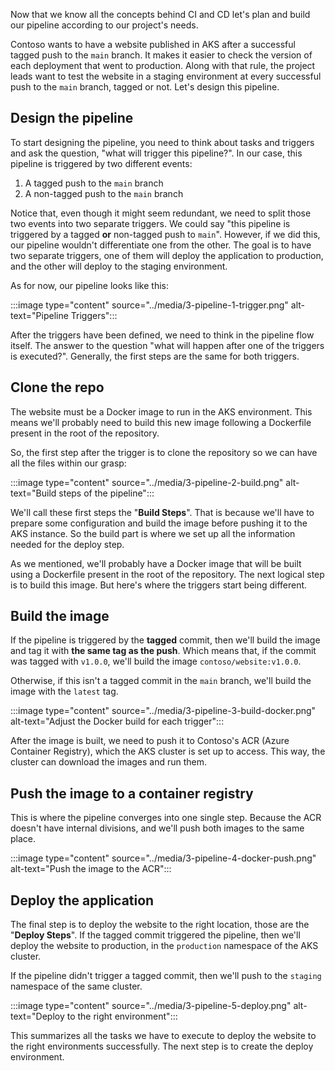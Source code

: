 Now that we know all the concepts behind CI and CD let's plan and build our pipeline according to our project's needs.

Contoso wants to have a website published in AKS after a successful tagged push to the `main` branch. It makes it easier to check the version of each deployment that went to production. Along with that rule, the project leads want to test the website in a staging environment at every successful push to the `main` branch, tagged or not. Let's design this pipeline.

## Design the pipeline

To start designing the pipeline, you need to think about tasks and triggers and ask the question, "what will trigger this pipeline?". In our case, this pipeline is triggered by two different events:

1. A tagged push to the `main` branch
1. A non-tagged push to the `main` branch

Notice that, even though it might seem redundant, we need to split those two events into two separate triggers. We could say "this pipeline is triggered by a tagged **or** non-tagged push to `main`". However, if we did this, our pipeline wouldn't differentiate one from the other. The goal is to have two separate triggers, one of them will deploy the application to production, and the other will deploy to the staging environment.

As for now, our pipeline looks like this:

:::image type="content" source="../media/3-pipeline-1-trigger.png" alt-text="Pipeline Triggers":::

After the triggers have been defined, we need to think in the pipeline flow itself. The answer to the question "what will happen after one of the triggers is executed?". Generally, the first steps are the same for both triggers.

## Clone the repo

The website must be a Docker image to run in the AKS environment. This means we'll probably need to build this new image following a Dockerfile present in the root of the repository.

So, the first step after the trigger is to clone the repository so we can have all the files within our grasp:

:::image type="content" source="../media/3-pipeline-2-build.png" alt-text="Build steps of the pipeline":::

We'll call these first steps the "__Build Steps__". That is because we'll have to prepare some configuration and build the image before pushing it to the AKS instance. So the build part is where we set up all the information needed for the deploy step.

As we mentioned, we'll probably have a Docker image that will be built using a Dockerfile present in the root of the repository. The next logical step is to build this image. But here's where the triggers start being different.

## Build the image

If the pipeline is triggered by the __tagged__ commit, then we'll build the image and tag it with __the same tag as the push__. Which means that, if the commit was tagged with `v1.0.0`, we'll build the image `contoso/website:v1.0.0`.

Otherwise, if this isn't a tagged commit in the `main` branch, we'll build the image with the `latest` tag.

:::image type="content" source="../media/3-pipeline-3-build-docker.png" alt-text="Adjust the Docker build for each trigger":::

After the image is built, we need to push it to Contoso's ACR (Azure Container Registry), which the AKS cluster is set up to access. This way, the cluster can download the images and run them.

## Push the image to a container registry

This is where the pipeline converges into one single step. Because the ACR doesn't have internal divisions, and we'll push both images to the same place.

:::image type="content" source="../media/3-pipeline-4-docker-push.png" alt-text="Push the image to the ACR":::

## Deploy the application

The final step is to deploy the website to the right location, those are the "__Deploy Steps__". If the tagged commit triggered the pipeline, then we'll deploy the website to production, in the `production` namespace of the AKS cluster.

If the pipeline didn't trigger a tagged commit, then we'll push to the `staging` namespace of the same cluster.

:::image type="content" source="../media/3-pipeline-5-deploy.png" alt-text="Deploy to the right environment":::

This summarizes all the tasks we have to execute to deploy the website to the right environments successfully. The next step is to create the deploy environment.
